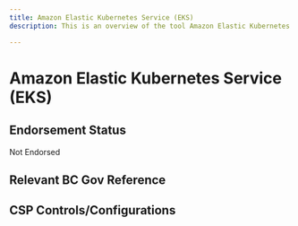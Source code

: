 ```yaml
---
title: Amazon Elastic Kubernetes Service (EKS)
description: This is an overview of the tool Amazon Elastic Kubernetes Service (EKS), and its current status  within BC Gov.

---
```

<!---
Note: this is a generated file.  You should not edit it directly.  Please check https://github.com/bcgov/cloud-pathfinder for details.
-->
# Amazon Elastic Kubernetes Service (EKS)



## Endorsement Status
Not Endorsed

## Relevant BC Gov Reference


## CSP Controls/Configurations
